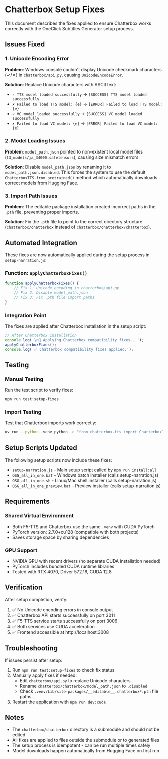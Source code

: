 # Chatterbox Setup Fixes

This document describes the fixes applied to ensure Chatterbox works correctly with the OneClick Subtitles Generator setup process.

## Issues Fixed

### 1. Unicode Encoding Error
**Problem**: Windows console couldn't display Unicode checkmark characters (✓/✗) in `chatterbox/api.py`, causing `UnicodeEncodeError`.

**Solution**: Replace Unicode characters with ASCII text:
- `✓ TTS model loaded successfully` → `[SUCCESS] TTS model loaded successfully`
- `✗ Failed to load TTS model: {e}` → `[ERROR] Failed to load TTS model: {e}`
- `✓ VC model loaded successfully` → `[SUCCESS] VC model loaded successfully`
- `✗ Failed to load VC model: {e}` → `[ERROR] Failed to load VC model: {e}`

### 2. Model Loading Issues
**Problem**: `model_path.json` pointed to non-existent local model files (`t3_models/ja_34000.safetensors`), causing size mismatch errors.

**Solution**: Disable `model_path.json` by renaming it to `model_path.json.disabled`. This forces the system to use the default `ChatterboxTTS.from_pretrained()` method which automatically downloads correct models from Hugging Face.

### 3. Import Path Issues
**Problem**: The editable package installation created incorrect paths in the `.pth` file, preventing proper imports.

**Solution**: Fix the `.pth` file to point to the correct directory structure (`chatterbox/chatterbox` instead of `chatterbox/chatterbox/chatterbox`).

## Automated Integration

These fixes are now automatically applied during the setup process in `setup-narration.js`:

### Function: `applyChatterboxFixes()`
```javascript
function applyChatterboxFixes() {
    // Fix 1: Unicode encoding in chatterbox/api.py
    // Fix 2: Disable model_path.json
    // Fix 3: Fix .pth file import paths
}
```

### Integration Point
The fixes are applied after Chatterbox installation in the setup script:
```javascript
// After Chatterbox installation
console.log('\n🔧 Applying Chatterbox compatibility fixes...');
applyChatterboxFixes();
console.log('✅ Chatterbox compatibility fixes applied.');
```

## Testing

### Manual Testing
Run the test script to verify fixes:
```bash
npm run test:setup-fixes
```

### Import Testing
Test that Chatterbox imports work correctly:
```bash
uv run --python .venv python -c "from chatterbox.tts import ChatterboxTTS; from chatterbox.vc import ChatterboxVC; print('[SUCCESS] Imports work')"
```

## Setup Scripts Updated

The following setup scripts now include these fixes:
- `setup-narration.js` - Main setup script called by `npm run install:all`
- `OSG_all_in_one.bat` - Windows batch installer (calls setup-narration.js)
- `OSG_all_in_one.sh` - Linux/Mac shell installer (calls setup-narration.js)
- `OSG_all_in_one_preview.bat` - Preview installer (calls setup-narration.js)

## Requirements

### Shared Virtual Environment
- Both F5-TTS and Chatterbox use the same `.venv` with CUDA PyTorch
- PyTorch version: 2.7.0+cu128 (compatible with both projects)
- Saves storage space by sharing dependencies

### GPU Support
- NVIDIA GPU with recent drivers (no separate CUDA installation needed)
- PyTorch includes bundled CUDA runtime libraries
- Tested with RTX 4070, Driver 572.16, CUDA 12.8

## Verification

After setup completion, verify:
1. ✅ No Unicode encoding errors in console output
2. ✅ Chatterbox API starts successfully on port 3011
3. ✅ F5-TTS service starts successfully on port 3006
4. ✅ Both services use CUDA acceleration
5. ✅ Frontend accessible at http://localhost:3008

## Troubleshooting

If issues persist after setup:
1. Run `npm run test:setup-fixes` to check fix status
2. Manually apply fixes if needed:
   - Edit `chatterbox/api.py` to replace Unicode characters
   - Rename `chatterbox/chatterbox/model_path.json` to `.disabled`
   - Check `.venv/Lib/site-packages/__editable__.chatterbox*.pth` file paths
3. Restart the application with `npm run dev:cuda`

## Notes

- The `chatterbox/chatterbox` directory is a submodule and should not be edited
- All fixes are applied to files outside the submodule or to generated files
- The setup process is idempotent - can be run multiple times safely
- Model downloads happen automatically from Hugging Face on first run
